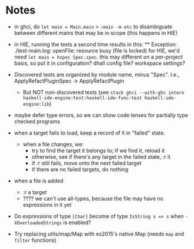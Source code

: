 # Notes

* in ghci, do `let main = Main.main` > `:main -m etc` to disambiguate between different mains that may be in scope (this happens in HIE)
* in HIE, running the tests a second time results in this: ** Exception: ./test-main.log: openFile: resource busy (file is locked)
    for HIE, we'd need `let main = hspec Spec.spec`. this may different on a per-project basis, so put it in configuration? dhall config file? workspace settings?

* Discovered tests are organized by module name, minus "Spec". I.e., ApplyRefactPluginSpec -> ApplyRefactPlugin
  * But NOT non-discovered tests (see `stack ghci --with-ghc intero haskell-ide-engine:test:haskell-ide-func-test haskell-ide-engine:lib`)

* maybe defer type errors, so we can show code lenses for partially type checked programs

* when a target fails to load, keep a record of it in "failed" state.
  * when a file changes, we:
    * try to find the target it belongs to; if we find it, reload it
    * otherwise, see if there's any target in the failed state, :r it
    * if :r still fails, move onto the next failed target
    * if there are no failed targets, do nothing

* when a file is added
  * :r a target
  * ???? we can't use all-types, because the file may have no expressions in it yet

* Do expressions of type `[Char]` become of type `IsString s => s` when `-XOverloadedStrings` is enabled?

* Try replacing utils/map/Map with es2015's native Map (needs `map` and `filter` functions)
